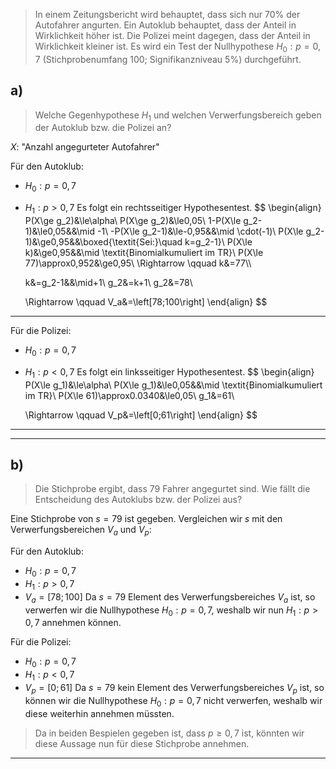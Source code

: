 > In einem Zeitungsbericht wird behauptet, dass sich nur $70\%$ der Autofahrer angurten. Ein Autoklub behauptet, dass der Anteil in Wirklichkeit höher ist. Die Polizei meint dagegen, dass der Anteil in Wirklichkeit kleiner ist. Es wird ein Test der Nullhypothese $H_0:p=0,7$ (Stichprobenumfang $100$; Signifikanzniveau $5\%$) durchgeführt.

## a)
> Welche Gegenhypothese $H_1$ und welchen Verwerfungsbereich geben der Autoklub bzw. die Polizei an?

$X:$ "Anzahl angegurteter Autofahrer"

Für den Autoklub:
- $H_0:p=0,7$
- $H_1:p>0,7$
Es folgt ein rechtsseitiger Hypothesentest.
$$
\begin{align}
	P(X\ge g_2)&\le\alpha\\
	P(X\ge g_2)&\le0,05\\
	1-P(X\le g_2-1)&\le0,05&&\mid -1\\
	-P(X\le g_2-1)&\le-0,95&&\mid \cdot(-1)\\
	P(X\le g_2-1)&\ge0,95&&\boxed{\textit{Sei:}\quad k=g_2-1}\\
	P(X\le k)&\ge0,95&&\mid \textit{Binomialkumuliert im TR}\\
	P(X\le 77)\approx0,952&\ge0,95\\
	\Rightarrow \qquad k&=77\\\\
	
	k&=g_2-1&&\mid+1\\
	g_2&=k+1\\
	g_2&=78\\
	
	\Rightarrow \qquad V_a&=\left[78;100\right]
\end{align}
$$

---
Für die Polizei:
- $H_0:p=0,7$
- $H_1:p<0,7$
Es folgt ein linksseitiger Hypothesentest.
$$
\begin{align}
	P(X\le g_1)&\le\alpha\\
	P(X\le g_1)&\le0,05&&\mid \textit{Binomialkumuliert im TR}\\
	P(X\le 61)\approx0.0340&\le0,05\\
	g_1&=61\\
	
	\Rightarrow \qquad V_p&=\left[0;61\right]
\end{align}
$$
---
---
## b)
> Die Stichprobe ergibt, dass $79$ Fahrer angegurtet sind. Wie fällt die Entscheidung des Autoklubs bzw. der Polizei aus?

Eine Stichprobe von $s=79$ ist gegeben. Vergleichen wir $s$ mit den Verwerfungsbereichen $V_a$ und $V_p$:

Für den Autoklub:
- $H_0:p=0,7$
- $H_1:p>0,7$
- $V_a=\left[78;100\right]$
Da $s=79$ Element des Verwerfungsbereiches $V_a$ ist, so verwerfen wir die Nullhypothese $H_0:p=0,7$, weshalb wir nun $H_1:p>0,7$ annehmen können.

Für die Polizei:
- $H_0:p=0,7$
- $H_1:p<0,7$
- $V_p=\left[0;61\right]$
Da $s=79$ kein Element des Verwerfungsbereiches $V_p$ ist, so können wir die Nullhypothese $H_0:p=0,7$ nicht verwerfen, weshalb wir diese weiterhin annehmen müssten.

>Da in beiden Bespielen gegeben ist, dass $p\ge0,7$ ist, könnten wir diese Aussage nun für diese Stichprobe annehmen.

---